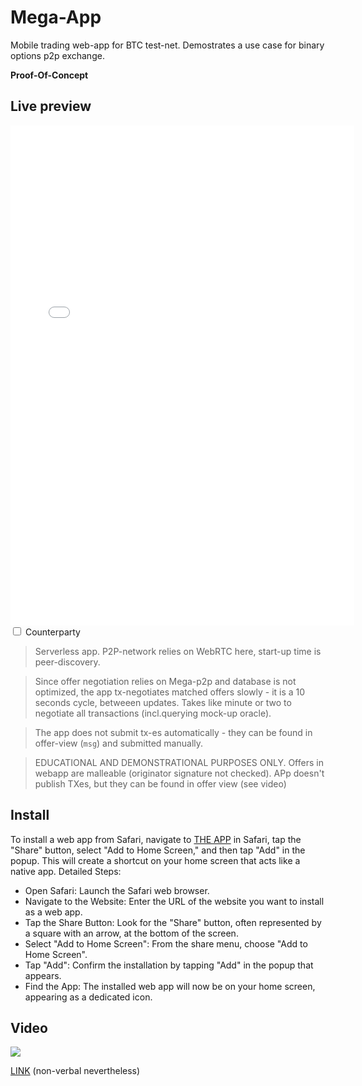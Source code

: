# Mega-App

Mobile trading web-app for BTC test-net. Demostrates a use case for binary options p2p exchange.

**Proof-Of-Concept**

## Live preview

<div style="position: relative;display:inline-block; height: 800px; width: 550px">
<iframe src="../webapp?user=alice" style="position: relative;display:inline-block; height: 100%; width: 100%; border:none"></iframe>
</div>
<div id="cpdiv" style="position: relative;display:none; height: 800px; width: 550px">
<iframe src="../webapp?user=bob" style="position: relative;display:inline-block; height: 100%; width: 100%; border:none"></iframe>
</div>
<div>
    <input type="checkbox" id="counterparty" name="counterparty" onclick="this.checked ? (document.getElementById('cpdiv').style.display='inline-block'): (document.getElementById('cpdiv').style.display='none'); document.body.classList.add('close')" />
    <label for="counterparty">Counterparty</label>
</div>


> Serverless app. P2P-network relies on WebRTC here, start-up time is peer-discovery.

> Since offer negotiation relies on Mega-p2p and database is not optimized, the app tx-negotiates matched offers slowly - it is a 10 seconds cycle, betweeen updates. Takes like minute or two to negotiate all transactions (incl.querying mock-up oracle).

> The app does not submit tx-es automatically - they can be found in offer-view (`msg`) and submitted manually.

> EDUCATIONAL AND DEMONSTRATIONAL PURPOSES ONLY. Offers in webapp are malleable (originator signature not checked). APp doesn't publish TXes, but they can be found in offer view (see video) 

## Install


To install a web app from Safari, navigate to [THE APP](https://dk14.github.io/wolfram-mega/webapp/) in Safari, tap the "Share" button, select "Add to Home Screen," and then tap "Add" in the popup. This will create a shortcut on your home screen that acts like a native app. 
Detailed Steps:
- Open Safari: Launch the Safari web browser.
- Navigate to the Website: Enter the URL of the website you want to install as a web app.
- Tap the Share Button: Look for the "Share" button, often represented by a square with an arrow, at the bottom of the screen.
- Select "Add to Home Screen": From the share menu, choose "Add to Home Screen".
- Tap "Add": Confirm the installation by tapping "Add" in the popup that appears.
- Find the App: The installed web app will now be on your home screen, appearing as a dedicated icon. 

## Video

<img src="https://i.imgur.com/iLSNJZk.gif"></img>

<a href="./mega-demo.mp4" target="_blank">LINK</a> (non-verbal nevertheless)
